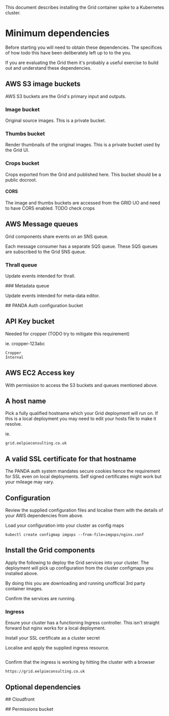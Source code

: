 This document describes installing the Grid container spike to a Kubernetes cluster.


# Minimum dependencies

Before starting you will need to obtain these dependencies.
The specifices of how todo this have been deliberately left up to to the you.

If you are evaluating the Grid them it's probably a useful exercise to build out and understand these dependencies.


## AWS S3 image buckets

AWS S3 buckets are the Grid's primary input and outputs.

### Image bucket

Original source images.
This is a private bucket.

### Thumbs bucket

Render thumbnails of the original images.
This is a private bucket used by the Grid UI.

### Crops bucket

Crops exported from the Grid and published here.
This bucket should be a public docroot.


#### CORS

The image and thumbs buckets are accessed from the GRID UO and need to have CORS enabled.
TODO check crops


## AWS Message queues

Grid components share events on an SNS queue.

Each message consumer has a separate SQS queue.
These SQS queues are subscribed to the Grid SNS queue.

### Thrall queue

Update events intended for thrall.

### Metadata queue

Update events intended for meta-data editor.


## PANDA Auth configuration bucket


## API Key bucket

Needed for cropper (TODO try to mitigate this requirement)

ie.
cropper-123abc
```
Cropper
Internal
```

## AWS EC2 Access key

With permission to access the S3 buckets and queues mentioned above.


## A host name

Pick a fully qualified hostname which your Grid deployment will run on.
If this is a local deployment you may need to edit your hosts file to make it resolve.

ie.
```
grid.eelpieconsulting.co.uk
```


## A valid SSL certificate for that hostname

The PANDA auth system mandates secure cookies hence the requirement for SSL even on local deployments.
Self signed certificates might work but your mileage may vary.


## Configuration

Review the supplied configuration files and localise them with the details of your AWS dependencies from above.

Load your configuration into your cluster as config maps

```
kubectl create configmap imgops --from-file=imgops/nginx.conf
```



## Install the Grid components

Apply the following to deploy the Grid services into your cluster. The deployment will pick up configuration from the cluster configmaps you installed above.

By doing this you are downloading and running unofficial 3rd party container images.

Confirm the services are running.



### Ingress

Ensure your cluster has a functioning Ingress controller.
This isn't straight forward but nginx works for a local deployment.


Install your SSL certificate as a cluster secret

Localise and apply the supplied ingress resource.

```
```


Confirm that the ingress is working by hitting the cluster with a browser

```
https://grid.eelpieconsulting.co.uk
```


## Optional dependencies

## Cloudfront

## Permissions bucket

